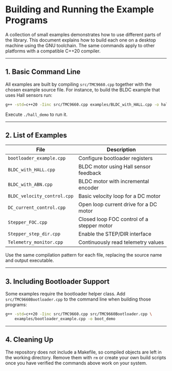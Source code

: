 # Building and Running the Example Programs

A collection of small examples demonstrates how to use different parts of
the library.  This document explains how to build each one on a desktop
machine using the GNU toolchain.  The same commands apply to other
platforms with a compatible C++20 compiler.

---

## 1. Basic Command Line

All examples are built by compiling `src/TMC9660.cpp` together with the
chosen example source file.  For instance, to build the BLDC example that
uses Hall sensors run:

```bash
g++ -std=c++20 -Iinc src/TMC9660.cpp examples/BLDC_with_HALL.cpp -o hall_demo
```

Execute `./hall_demo` to run it.

---

## 2. List of Examples

| File                     | Description                                       |
|-------------------------|---------------------------------------------------|
| `bootloader_example.cpp` | Configure bootloader registers                    |
| `BLDC_with_HALL.cpp`     | BLDC motor using Hall sensor feedback             |
| `BLDC_with_ABN.cpp`      | BLDC motor with incremental encoder               |
| `BLDC_velocity_control.cpp` | Basic velocity loop for a DC motor             |
| `DC_current_control.cpp`   | Open loop current drive for a DC motor         |
| `Stepper_FOC.cpp`          | Closed loop FOC control of a stepper motor     |
| `Stepper_step_dir.cpp`     | Enable the STEP/DIR interface                  |
| `Telemetry_monitor.cpp`    | Continuously read telemetry values             |

Use the same compilation pattern for each file, replacing the source name
and output executable.

---

## 3. Including Bootloader Support

Some examples require the bootloader helper class.  Add
`src/TMC9660Bootloader.cpp` to the command line when building those
programs:

```bash
g++ -std=c++20 -Iinc src/TMC9660.cpp src/TMC9660Bootloader.cpp \
    examples/bootloader_example.cpp -o boot_demo
```

---

## 4. Cleaning Up

The repository does not include a Makefile, so compiled objects are left
in the working directory.  Remove them with `rm` or create your own build
scripts once you have verified the commands above work on your system.

